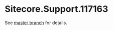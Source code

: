 # Sitecore.Support.117163

See [master branch](https://github.com/sitecoresupport/Sitecore.Support.117163) for details.